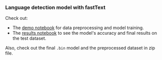 ### Language detection model with fastText

Check out:
- The [demo notebook](demo.ipynb) for data preprocessing and model training.
- The [results notebook](results.ipynb) to see the model's accuracy and final results on the test dataset.

Also, check out the final `.bin` model and the preprocessed dataset in zip file.

